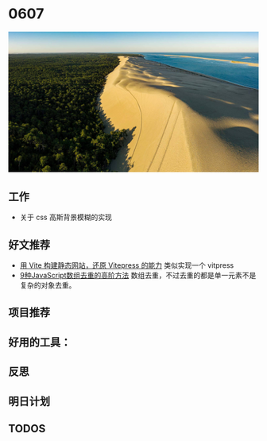
# 0607

![](./bg-imgs/0607.jpg)

## 工作

- 关于 css 高斯背景模糊的实现

## 好文推荐

- [用 Vite 构建静态网站，还原 Vitepress 的能力](https://mp.weixin.qq.com/s/3eswyC69KlfawFQJJwGtEQ) 类似实现一个 vitpress
- [9种JavaScript数组去重的高阶方法](https://mp.weixin.qq.com/s/SPRecIcEACe0f6pf-WAi-A) 数组去重，不过去重的都是单一元素不是复杂的对象去重。

## 项目推荐

## 好用的工具：

## 反思

## 明日计划

## TODOS